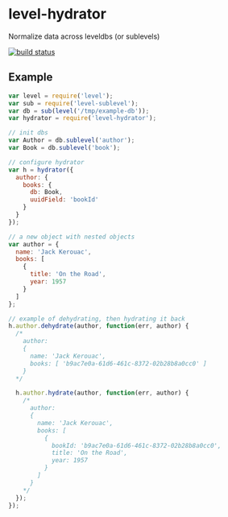 # level-hydrator

Normalize data across leveldbs (or sublevels)

[![build status](https://api.travis-ci.org/will123195/level-hydrator.svg)](http://travis-ci.org/will123195/level-hydrator)

## Example

```js
var level = require('level');
var sub = require('level-sublevel');
var db = sub(level('/tmp/example-db'));
var hydrator = require('level-hydrator');

// init dbs
var Author = db.sublevel('author');
var Book = db.sublevel('book');

// configure hydrator
var h = hydrator({
  author: {
    books: {
      db: Book,
      uuidField: 'bookId'
    }
  }
});

// a new object with nested objects
var author = {
  name: 'Jack Kerouac',
  books: [
    {
      title: 'On the Road',
      year: 1957
    }
  ]
};

// example of dehydrating, then hydrating it back
h.author.dehydrate(author, function(err, author) {
  /*
    author:
    {
      name: 'Jack Kerouac',
      books: [ 'b9ac7e0a-61d6-461c-8372-02b28b8a0cc0' ]
    }
  */

  h.author.hydrate(author, function(err, author) {
    /*
      author:
      {
        name: 'Jack Kerouac',
        books: [
          {
            bookId: 'b9ac7e0a-61d6-461c-8372-02b28b8a0cc0',
            title: 'On the Road',
            year: 1957
          }
        ]
      }
    */
  });
});
```
